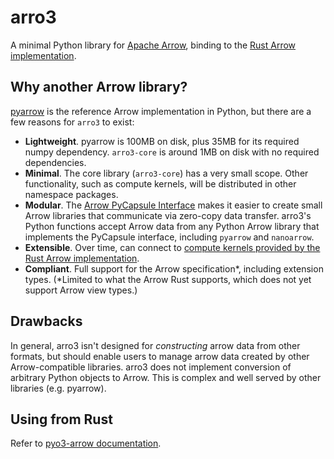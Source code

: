 # arro3

A minimal Python library for [Apache Arrow](https://arrow.apache.org/docs/index.html), binding to the [Rust Arrow implementation](https://github.com/apache/arrow-rs).

## Why another Arrow library?

[pyarrow](https://arrow.apache.org/docs/python/index.html) is the reference Arrow implementation in Python, but there are a few reasons for `arro3` to exist:

- **Lightweight**. pyarrow is 100MB on disk, plus 35MB for its required numpy dependency. `arro3-core` is around 1MB on disk with no required dependencies.
- **Minimal**. The core library (`arro3-core`) has a very small scope. Other functionality, such as compute kernels, will be distributed in other namespace packages.
- **Modular**. The [Arrow PyCapsule Interface](https://arrow.apache.org/docs/format/CDataInterface/PyCapsuleInterface.html) makes it easier to create small Arrow libraries that communicate via zero-copy data transfer. arro3's Python functions accept Arrow data from any Python Arrow library that implements the PyCapsule interface, including `pyarrow` and `nanoarrow`.
- **Extensible**. Over time, can connect to [compute kernels provided by the Rust Arrow implementation](https://docs.rs/arrow/latest/arrow/compute/index.html).
- **Compliant**. Full support for the Arrow specification*, including extension types. (*Limited to what the Arrow Rust supports, which does not yet support Arrow view types.)

## Drawbacks

In general, arro3 isn't designed for _constructing_ arrow data from other formats, but should enable users to manage arrow data created by other Arrow-compatible libraries. arro3 does not implement conversion of arbitrary Python objects to Arrow. This is complex and well served by other libraries (e.g. pyarrow).

## Using from Rust

Refer to [pyo3-arrow documentation](https://docs.rs/pyo3-arrow).
